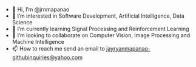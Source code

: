 - 👋 Hi, I’m @jrnmapanao
- 👀 I’m interested in Software Development, Artificial Intelligence, Data Science
- 🌱 I’m currently learning Signal Processing and Reinforcement Learning
- 💞️ I’m looking to collaborate on Computer Vision, Image Processing and Machine Intelligence
- 📫 How to reach me send an email to jayryanmapanao-githubinquiries@yahoo.com

<!---
jrnmapanao/jrnmapanao is a ✨ special ✨ repository because its `README.md` (this file) appears on your GitHub profile.
You can click the Preview link to take a look at your changes.
--->
